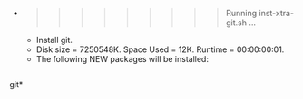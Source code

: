 * >>>>>>>>> Running inst-xtra-git.sh ...
  * Install git.
  * Disk size = 7250548K. Space Used = 12K. Runtime = 00:00:00:01.
  * The following NEW packages will be installed:
  ```bash
git*
  ```
